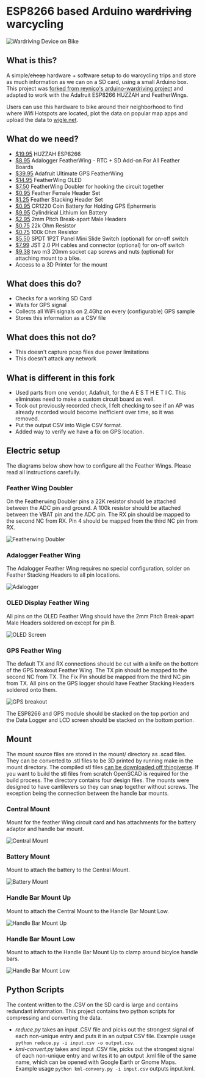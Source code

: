 # ESP8266 based Arduino ~~wardriving~~ warcycling

![Wardriving Device on Bike](https://i.imgur.com/uU2wVbf.jpg)

## What is this?
A simple/~~cheap~~ hardware + software setup to do warcycling trips and store as much information as we can on a SD card, using a small Arduino box. This project was [forked from reynico's arduino-wardriving project](https://github.com/reynico/arduino-wardriving) and adapted to work with the Adafruit ESP8266 HUZZAH and FeatherWings. 

Users can use this hardware to bike around their neighborhood to find where Wifi Hotspots are located, plot the data on popular map apps and upload the data to [wigle.net](https://wigle.net).

## What do we need?
* [$19.95](https://www.adafruit.com/product/3213) HUZZAH ESP8266
* [$8.95](https://www.adafruit.com/product/2922) Adalogger FeatherWing - RTC + SD Add-on For All Feather Boards
* [$39.95](https://www.adafruit.com/product/3133) Adafruit Ultimate GPS FeatherWing
* [$14.95](https://www.adafruit.com/product/2900) FeatherWing OLED
* [$7.50](https://www.adafruit.com/product/2890) FeatherWing Doubler for hooking the circuit together
* [$0.95](https://www.adafruit.com/product/2886) Feather Female Header Set
* [$1.25](https://www.adafruit.com/product/2830) Feather Stacking Header Set
* [$0.95](https://www.adafruit.com/product/380) CR1220 Coin Battery for Holding GPS Ephermeris 
* [$9.95](https://www.adafruit.com/product/1781) Cylindrical Lithium Ion Battery
* [$2.95](https://www.adafruit.com/product/2671) 2mm Pitch Break-apart Male Headers
* [$0.75](https://www.adafruit.com/product/2785) 22k Ohm Resistor
* [$0.75](https://www.adafruit.com/product/2787) 100k Ohm Resistor
* [$5.50](https://www.amazon.com/Position-Panel-Switch-Solder-SS12F15G3/dp/B008DFYT0Q) SPDT 1P2T Panel Mini Slide Switch (optional) for on-off switch
* [$7.99](https://www.amazon.com/gp/product/B073X3BJ4D/) JST 2.0 PH cables and connector (optional) for on-off switch 
* [$9.38](https://www.amazon.com/uxcell-M3x20mm-Socket-Knurled-Screws/dp/B015A30R1I) two m3 20mm socket cap screws and nuts (optional) for attaching mount to a bike.
* Access to a 3D Printer for the mount

## What does this do?
* Checks for a working SD Card
* Waits for GPS signal
* Collects all WiFi signals on 2.4Ghz on every (configurable) GPS sample
* Stores this information as a CSV file

## What does this not do?
* This doesn't capture pcap files due power limitations
* This doesn't attack any network

## What is different in this fork 
* Used parts from one vendor, Adafruit, for the A E S T H E T I C. This eliminates need to make a custom circuit board as well.
* Took out previously recorded check, I felt checking to see if an AP was already recorded would become inefficient over time, so it was removed. 
* Put the output CSV into Wigle CSV format.
* Added way to verify we have a fix on GPS location. 

## Electric setup
The diagrams below show how to configure all the Feather Wings. Please read all instructions carefully. 
 
### Feather Wing Doubler
On the Featherwing Doubler pins a 22K resistor should be attached between the ADC pin and ground. A 100k resistor should be attached between the VBAT pin and the ADC pin. The RX pin should be mapped to the second NC from RX. Pin 4 should be mapped from the third NC pin from RX. 

![Featherwing Doubler](https://imgur.com/6ZSRHUw.png)

### Adalogger Feather Wing
The Adalogger Feather Wing requires no special configuration, solder on Feather Stacking Headers to all pin locations.

![Adalogger](https://imgur.com/OMgErBR.png)

### OLED Display Feather Wing
All pins on the OLED Feather Wing should have the 2mm Pitch Break-apart Male Headers soldered on except for pin B.

![OLED Screen](https://imgur.com/6AdT9cG.png)

### GPS Feather Wing
The default TX and RX connections should be cut with a knife on the bottom of the GPS breakout Feather Wing. The TX pin should be mapped to the second NC from TX. The Fix Pin should be mapped from the third NC pin from TX. All pins on the GPS logger should have Feather Stacking Headers soldered onto them.

![GPS breakout](https://imgur.com/pvPheGV.png)

The ESP8266 and GPS module should be stacked on the top portion and the Data Logger and LCD screen should be stacked on the bottom portion. 

## Mount
The mount source files are stored in the mount/ directory as .scad files. They can be converted to .stl files to be 3D printed by running make in the mount directory. The compiled stl files [can be downloaded off thingiverse](https://www.thingiverse.com/thing:2967852). If you want to build the stl files from scratch OpenSCAD is required for the build process. The directory contains four design files. The mounts were designed to have cantilevers so they can snap together without screws. The exception being the connection between the handle bar mounts. 

### Central Mount
Mount for the feather Wing circuit card and has attachments for the battery adaptor and handle bar mount.

![Central Mount](https://i.imgur.com/L5JnCZK.png)

### Battery Mount
Mount to attach the battery to the Central Mount.

![Battery Mount](https://i.imgur.com/ReC9O2d.png)

### Handle Bar Mount Up
Mount to attach the Central Mount to the Handle Bar Mount Low.

![Handle Bar Mount Up](https://i.imgur.com/DJoreRa.png)

### Handle Bar Mount Low
Mount to attach to the Handle Bar Mount Up to clamp around bicylce handle bars. 

![Handle Bar Mount Low](https://i.imgur.com/o8YOm9J.png)

## Python Scripts
The content written to the .CSV on the SD card is large and contains redundant information. This project contains two python scripts for compressing and converting the data. 
* *reduce.py* takes an input .CSV file and picks out the strongest signal of each non-unique entry and puts it in an output CSV file. Example usage `python reduce.py -i input.csv -o output.csv`.
* *kml-convert.py* takes and input .CSV file, picks out the strongest signal of each non-unique entry and writes it to an output .kml file of the same name, which can be opened with Google Earth or Gnome Maps. Example usage `python kml-convery.py -i input.csv` outputs input.kml.

